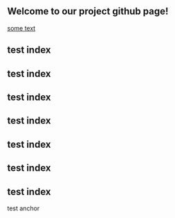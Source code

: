 ## Welcome to our project github page!
[some text](#anchor)


## test index
## test index
## test index
## test index
## test index
## test index
## test index














<a name="anchor"></a>test anchor